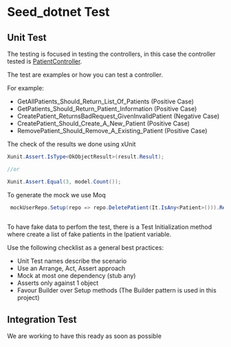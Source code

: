 # Seed_dotnet Test

## Unit Test

The testing is focused in testing the controllers, in this case the controller tested is [PatientController].

The test are examples or how you can test a controller.

For example: 

- GetAllPatients_Should_Return_List_Of_Patients (Positive Case)
- GetPatients_Should_Return_Patient_Information (Positive Case)
- CreatePatient_ReturnsBadRequest_GivenInvalidPatient (Negative Case)
- CreatePatient_Should_Create_A_New_Patient (Positive Case)
- RemovePatient_Should_Remove_A_Existing_Patient (Positive Case)

The check of the results we done using xUnit
```c#
Xunit.Assert.IsType<OkObjectResult>(result.Result);

//or

Xunit.Assert.Equal(3, model.Count());
```
To generate the mock we use Moq
```c#
 mockUserRepo.Setup(repo => repo.DeletePatient(It.IsAny<Patient>())).Returns(lpatient);
 
```

To have fake data to perfom the test, there is a Test Initialization method where create a list of fake patients in the lpatient variable.

Use the following checklist as a general best practices:

- Unit Test names describe the scenario
- Use an Arrange, Act, Assert approach
- Mock at most one dependency (stub any)
- Asserts only against 1 object
- Favour Builder over Setup methods (The Builder pattern is used in this project)


## Integration Test

We are working to have this ready as soon as possible


[PatientController]: https://github.com/systelab/seed-dotnet/blob/master/main/Controllers/Api/PatientController.cs
